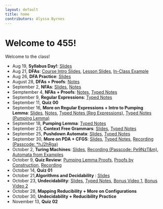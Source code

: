 ```yaml
---
layout: default
title: home
contributors: Alyssa Byrnes
---
```


# Welcome to 455!

Welcome to the class!

- Aug 19, **Syllabus Day!**: [Slides](https://docs.google.com/presentation/d/1r-wZgqw4D07PZZb_DUpzE3xUUiTC5_zgyMjEMeW-d-k/edit?usp=sharing
)
- Aug 21, **DFAs**: [Course Intro Slides](slides/00-intro.html), [Lesson Slides](slides/01-finite-automata.html),
[In-Class Example](static/slide_figs/8-21-example.jpg)
- Aug 26, **DFA Practice**: [Slides](slides/02-finite-automata-practice.html) 
- August 28, **DFAs + Proofs**: [Notes](static/lecture-notes/8-28-25.pdf)
- September 2, **NFAs**: [Slides](slides/03-nfas.html), [Notes](static/lecture-notes/9-2-25.pdf)
- Semptember 4, **NFAs + Proofs**: [Notes](static/lecture-notes/9-4-25.pdf), [Typed Notes](static/typed-notes/9-4-25.pdf) 
- September 9, **Regular Expressions**: [Typed Notes](static/typed-notes/9-9-25.pdf)
- September 11, **Quiz 00**
- September 16, **More on Regular Expressions + Intro to Pumping Lemma**: [Slides](slides/04-reg-exp.html), [Notes](static/lecture-notes/9-16-25.pdf), [Typed Notes (Reg Expressions)](static/typed-notes/9-16-25.pdf), [Typed Notes (Pumping Lemma)](static/typed-notes/9-16-25-nonreg-exp.pdf)
- September 18, **Pumping Lemma**: [Typed Notes](/static/typed-notes/9-18-25.pdf)
- September 23, **Context Free Grammars**: [Slides](slides/05-CFGs.html), [Typed Notes](/static/typed-notes/9-23-25.pdf)
- September 25, **Pushdown Automata**: [Slides](slides/06-pda.html), [Typed Notes](/static/typed-notes/9-25-25.pdf)
- September 30, **More on PDA + CFGS**: [Slides](slides/07-cfgs-pdas.html), [Typed Notes](/static/typed-notes/9-30-25.pdf), [Recording (Passcode: *hJ2hRga)](https://unc.zoom.us/rec/share/SDw_ZCd4RsvS1AEkUz_JdCIvmM0Q8AsPWFx3IsQ4eb4qxlFuIc3c82ulTOJfYhh6.3Kc9kdQwuljGaVen)
- October 2, **Turing Machines**: [Slides](slides/08-turing-machines.html), [Recording (Passcode: Pe9NzT&m)](https://unc.zoom.us/rec/share/3O7Xpot0Bb1LVRvVWa6nxXpsV1HhMND6sIcfILsCdljoP51jZQnIhUIimdy3YSvG.BCisClKRs8quG2O8), [Automata from Examples](/static/slide_figs/10-2-automata.pdf)
- October 9, **Quiz Review**: [Pumping Lemma Proofs](/static/typed-notes/PumpingLemmaProofs.pdf), [Proofs by Construction](/static/typed-notes/ProofsByConstruction.pdf), [Recording](https://unc.zoom.us/rec/share/72EDQzRmTJ9HZUoSW3kBl-C4HVxmOCk3zWQlAeQSReXOK2XhszjzOWpMUg0jxKfy.KtnRYcCYOXhf9xXx)
- October 14, **Quiz 01**
- October 21,**Algorithms and Decidability** : [Slides](slides/09-algs-decidability.html)
- October 23, **Undecidability**: [Slides](slides/10-undecidability.html), [Typed Notes](static/typed-notes/10-23-25.pdf), [Bonus Video 1](youtube.com/watch?v=macM_MtS_w4&pp=ygUfaGFsdGluZyBwcm9ibGVtIGRpYWdvbmFsaXphdGlvbg%3D%3D), [Bonus Video 2](https://www.youtube.com/watch?v=0UrcKOJhjnE)
- October 28, **Mapping Reducibility + More on Configurations**
- October 30, **Undecidability + Reducibility Practice**
- November 13, **Quiz 02**
